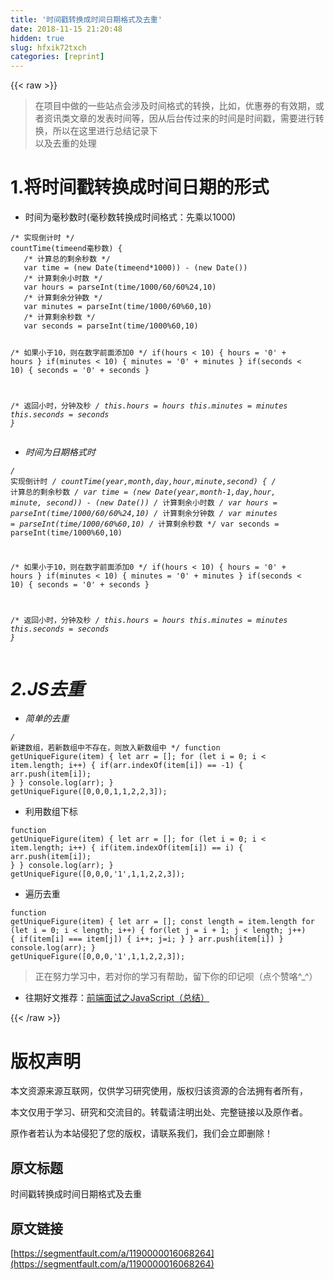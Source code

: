 ```yaml
---
title: '时间戳转换成时间日期格式及去重' 
date: 2018-11-15 21:20:48
hidden: true
slug: hfxik72txch
categories: [reprint]
---
```


{{< raw >}}
<blockquote>&#x5728;&#x9879;&#x76EE;&#x4E2D;&#x505A;&#x7684;&#x4E00;&#x4E9B;&#x7AD9;&#x70B9;&#x4F1A;&#x6D89;&#x53CA;&#x65F6;&#x95F4;&#x683C;&#x5F0F;&#x7684;&#x8F6C;&#x6362;&#xFF0C;&#x6BD4;&#x5982;&#xFF0C;&#x4F18;&#x60E0;&#x5238;&#x7684;&#x6709;&#x6548;&#x671F;&#xFF0C;&#x6216;&#x8005;&#x8D44;&#x8BAF;&#x7C7B;&#x6587;&#x7AE0;&#x7684;&#x53D1;&#x8868;&#x65F6;&#x95F4;&#x7B49;&#xFF0C;&#x56E0;&#x4ECE;&#x540E;&#x53F0;&#x4F20;&#x8FC7;&#x6765;&#x7684;&#x65F6;&#x95F4;&#x662F;&#x65F6;&#x95F4;&#x6233;&#xFF0C;&#x9700;&#x8981;&#x8FDB;&#x884C;&#x8F6C;&#x6362;&#xFF0C;&#x6240;&#x4EE5;&#x5728;&#x8FD9;&#x91CC;&#x8FDB;&#x884C;&#x603B;&#x7ED3;&#x8BB0;&#x5F55;&#x4E0B;<br>&#x4EE5;&#x53CA;&#x53BB;&#x91CD;&#x7684;&#x5904;&#x7406;</blockquote><h1>1.&#x5C06;&#x65F6;&#x95F4;&#x6233;&#x8F6C;&#x6362;&#x6210;&#x65F6;&#x95F4;&#x65E5;&#x671F;&#x7684;&#x5F62;&#x5F0F;</h1><ul><li>&#x65F6;&#x95F4;&#x4E3A;&#x6BEB;&#x79D2;&#x6570;&#x65F6;(&#x6BEB;&#x79D2;&#x6570;&#x8F6C;&#x6362;&#x6210;&#x65F6;&#x95F4;&#x683C;&#x5F0F;&#xFF1A;&#x5148;&#x4E58;&#x4EE5;1000)</li></ul><pre><code>/* &#x5B9E;&#x73B0;&#x5012;&#x8BA1;&#x65F6; */
countTime(timeend&#x6BEB;&#x79D2;&#x6570;) {
   /* &#x8BA1;&#x7B97;&#x603B;&#x7684;&#x5269;&#x4F59;&#x79D2;&#x6570; */
   var time = (new Date(timeend*1000)) - (new Date())
   /* &#x8BA1;&#x7B97;&#x5269;&#x4F59;&#x5C0F;&#x65F6;&#x6570; */
   var hours = parseInt(time/1000/60/60%24,10)
   /* &#x8BA1;&#x7B97;&#x5269;&#x4F59;&#x5206;&#x949F;&#x6570; */
   var minutes = parseInt(time/1000/60%60,10)
   /* &#x8BA1;&#x7B97;&#x5269;&#x4F59;&#x79D2;&#x6570; */
   var seconds = parseInt(time/1000%60,10)

   /* &#x5982;&#x679C;&#x5C0F;&#x4E8E;10&#xFF0C;&#x5219;&#x5728;&#x6570;&#x5B57;&#x524D;&#x9762;&#x6DFB;&#x52A0;0 */
   if(hours &lt; 10) {
       hours = &apos;0&apos; + hours
   }
   if(minutes &lt; 10) {
       minutes = &apos;0&apos; + minutes
   }
   if(seconds &lt; 10) {
       seconds = &apos;0&apos; + seconds
   }

   /* &#x8FD4;&#x56DE;&#x5C0F;&#x65F6;&#xFF0C;&#x5206;&#x949F;&#x53CA;&#x79D2; */
   this.hours = hours
   this.minutes = minutes
   this.seconds = seconds
}</code></pre><ul><li>&#x65F6;&#x95F4;&#x4E3A;&#x65E5;&#x671F;&#x683C;&#x5F0F;&#x65F6;</li></ul><pre><code>/* &#x5B9E;&#x73B0;&#x5012;&#x8BA1;&#x65F6; */
countTime(year,month,day,hour,minute,second) {
   /* &#x8BA1;&#x7B97;&#x603B;&#x7684;&#x5269;&#x4F59;&#x79D2;&#x6570; */
   var time = (new Date(year,month-1,day,hour, minute, second)) - (new Date())
   /* &#x8BA1;&#x7B97;&#x5269;&#x4F59;&#x5C0F;&#x65F6;&#x6570; */
   var hours = parseInt(time/1000/60/60%24,10)
   /* &#x8BA1;&#x7B97;&#x5269;&#x4F59;&#x5206;&#x949F;&#x6570; */
   var minutes = parseInt(time/1000/60%60,10)
   /* &#x8BA1;&#x7B97;&#x5269;&#x4F59;&#x79D2;&#x6570; */
   var seconds = parseInt(time/1000%60,10)

   /* &#x5982;&#x679C;&#x5C0F;&#x4E8E;10&#xFF0C;&#x5219;&#x5728;&#x6570;&#x5B57;&#x524D;&#x9762;&#x6DFB;&#x52A0;0 */
   if(hours &lt; 10) {
       hours = &apos;0&apos; + hours
   }
   if(minutes &lt; 10) {
       minutes = &apos;0&apos; + minutes
   }
   if(seconds &lt; 10) {
       seconds = &apos;0&apos; + seconds
   }

   /* &#x8FD4;&#x56DE;&#x5C0F;&#x65F6;&#xFF0C;&#x5206;&#x949F;&#x53CA;&#x79D2; */
   this.hours = hours
   this.minutes = minutes
   this.seconds = seconds
}</code></pre><h1>2.JS&#x53BB;&#x91CD;</h1><ul><li>&#x7B80;&#x5355;&#x7684;&#x53BB;&#x91CD;</li></ul><pre><code>/* &#x65B0;&#x5EFA;&#x6570;&#x7EC4;&#xFF0C;&#x82E5;&#x65B0;&#x6570;&#x7EC4;&#x4E2D;&#x4E0D;&#x5B58;&#x5728;&#xFF0C;&#x5219;&#x653E;&#x5165;&#x65B0;&#x6570;&#x7EC4;&#x4E2D; */
function getUniqueFigure(item) {
  let arr = [];
  for (let i = 0; i &lt; item.length; i++) {
    if(arr.indexOf(item[i]) == -1) {
      arr.push(item[i]);
    }
  }
  console.log(arr);
}
getUniqueFigure([0,0,0,1,1,2,2,3]);</code></pre><ul><li>&#x5229;&#x7528;&#x6570;&#x7EC4;&#x4E0B;&#x6807;</li></ul><pre><code>function getUniqueFigure(item) {
  let arr = [];
  for (let i = 0; i &lt; item.length; i++) {
    if(item.indexOf(item[i]) == i) {
      arr.push(item[i]);
    }
  }
  console.log(arr);
}
getUniqueFigure([0,0,0,&apos;1&apos;,1,1,2,2,3]);</code></pre><ul><li>&#x904D;&#x5386;&#x53BB;&#x91CD;</li></ul><pre><code>function getUniqueFigure(item) {
  let arr = [];
  const length = item.length
  for (let i = 0; i &lt; length; i++) {
    for(let j = i + 1; j &lt; length; j++) {
      if(item[i] === item[j]) {
          i++;
          j=i;
      }
    }
    arr.push(item[i])
  }
  console.log(arr);
}
getUniqueFigure([0,0,0,&apos;1&apos;,1,1,2,2,3]);</code></pre><blockquote>&#x6B63;&#x5728;&#x52AA;&#x529B;&#x5B66;&#x4E60;&#x4E2D;&#xFF0C;&#x82E5;&#x5BF9;&#x4F60;&#x7684;&#x5B66;&#x4E60;&#x6709;&#x5E2E;&#x52A9;&#xFF0C;&#x7559;&#x4E0B;&#x4F60;&#x7684;&#x5370;&#x8BB0;&#x5457;&#xFF08;&#x70B9;&#x4E2A;&#x8D5E;&#x54AF;^_^&#xFF09;</blockquote><ul><li>&#x5F80;&#x671F;&#x597D;&#x6587;&#x63A8;&#x8350;&#xFF1A;<a href="https://segmentfault.com/a/1190000015294769">&#x524D;&#x7AEF;&#x9762;&#x8BD5;&#x4E4B;JavaScript&#xFF08;&#x603B;&#x7ED3;&#xFF09;</a></li></ul>
{{< /raw >}}

# 版权声明
本文资源来源互联网，仅供学习研究使用，版权归该资源的合法拥有者所有，

本文仅用于学习、研究和交流目的。转载请注明出处、完整链接以及原作者。 

原作者若认为本站侵犯了您的版权，请联系我们，我们会立即删除！

## 原文标题
时间戳转换成时间日期格式及去重

## 原文链接
[https://segmentfault.com/a/1190000016068264](https://segmentfault.com/a/1190000016068264)

